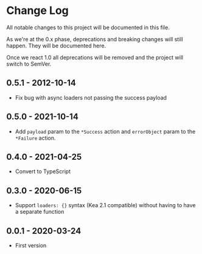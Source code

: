 # Change Log
All notable changes to this project will be documented in this file.

As we're at the 0.x phase, deprecations and breaking changes will still happen. They will be documented here.

Once we react 1.0 all deprecations will be removed and the project will switch to SemVer.

## 0.5.1 - 2012-10-14
- Fix bug with async loaders not passing the success payload

## 0.5.0 - 2021-10-14
- Add `payload` param to the `*Success` action and `errorObject` param to the `*Failure` action.

## 0.4.0 - 2021-04-25
- Convert to TypeScript

## 0.3.0 - 2020-06-15
- Support `loaders: {}` syntax (Kea 2.1 compatible) without having to have a separate function

## 0.0.1 - 2020-03-24
- First version
